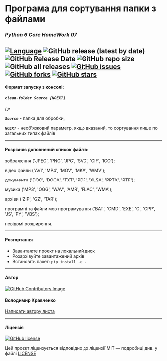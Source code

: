 # Програма для сортування папки з файлами

### *Python 6 Core HomeWork 07*
[![Language](https://img.shields.io/badge/language-python-blue)](https://www.python.org)
![GitHub release (latest by date)](https://img.shields.io/github/v/release/VlodyaKr/Python-6-Core-HomeWork-07)
![GitHub Release Date](https://img.shields.io/github/release-date/VlodyaKr/Python-6-Core-HomeWork-07?style=plastic)
![GitHub repo size](https://img.shields.io/github/repo-size/VlodyaKr/Python-6-Core-HomeWork-07?style=plastic)
![GitHub all releases](https://img.shields.io/github/downloads/VlodyaKr/Python-6-Core-HomeWork-07/total)
[![GitHub issues](https://img.shields.io/github/issues/VlodyaKr/Python-6-Core-HomeWork-07?style=plastic)](https://github.com/VlodyaKr/Python-6-Core-HomeWork-07/issues)
[![GitHub forks](https://img.shields.io/github/forks/VlodyaKr/Python-6-Core-HomeWork-07?style=plastic)](https://github.com/VlodyaKr/Python-6-Core-HomeWork-07/network)
[![GitHub stars](https://img.shields.io/github/stars/VlodyaKr/Python-6-Core-HomeWork-07?style=plastic)](https://github.com/VlodyaKr/Python-6-Core-HomeWork-07/stargazers)
---
#### Формат запуску з консолі:
#### ***`clean-folder Source [NOEXT]`***
де

***`Source`*** - папка для обробки,

***`NOEXT`*** - необ'язковий параметр, якщо вказаний, то сортування лише по загальних типах файлів

---
#### Розрізняє доповнений список файлів:
зображення ('JPEG', 'PNG', 'JPG', 'SVG', 'GIF', 'ICO');

відео файли ('AVI', 'MP4', 'MOV', 'MKV', 'WMV');

документи ('DOC', 'DOCX', 'TXT', 'PDF', 'XLSX', 'PPTX', 'RTF');

музика ('MP3', 'OGG', 'WAV', 'AMR', 'FLAC', 'WMA');

архіви ('ZIP', 'GZ', 'TAR');

програмні та файли мов програмування ('BAT', 'CMD', 'EXE', 'C', 'CPP', 'JS', 'PY', 'VBS');

невідомі розширення.

___
#### Розгортання
- Завантажте проєкт на локальний диск
- Розархівуйте завантажений архів 
- Встановіть пакет:
`pip install -e .`

---
#### Автор
[![GitHub Contributors Image](https://contrib.rocks/image?repo=VlodyaKr/Python-6-Core-HomeWork-07)](https://github.com/VlodyaKr)

#### Володимир Кравченко
[Написати автору листа](mailto:vlodya@gmail.com?subject=Python-6-Core-HomeWork-07)
___
#### Ліцензія
[![GitHub license](https://img.shields.io/github/license/VlodyaKr/Python-6-Core-HomeWork-07?style=plastic)](https://github.com/VlodyaKr/Python-6-Core-HomeWork-07/blob/main/LICENSE)

Цей проєкт ліцензується відповідно до ліцензії MIT — подробиці див. у файлі [LICENSE](https://github.com/VlodyaKr/Python-6-Core-HomeWork-07/blob/main/LICENSE)

